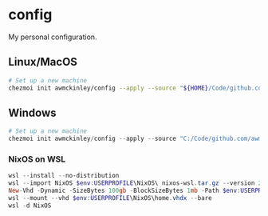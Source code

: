 # config

My personal configuration.

## Linux/MacOS

```sh
# Set up a new machine
chezmoi init awmckinley/config --apply --source "${HOME}/Code/github.com/awmckinley/config" --verbose
```

## Windows

```powershell
# Set up a new machine
chezmoi init awmckinley/config --apply --source "C:/Code/github.com/awmckinley/config" --verbose
```

### NixOS on WSL

```powershell
wsl --install --no-distribution
wsl --import NixOS $env:USERPROFILE\NixOS\ nixos-wsl.tar.gz --version 2
New-Vhd -Dynamic -SizeBytes 100gb -BlockSizeBytes 1mb -Path $env:USERPROFILE\NixOS\home.vhdx
wsl --mount --vhd $env:USERPROFILE\NixOS\home.vhdx --bare
wsl -d NixOS
```
